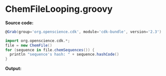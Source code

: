 # ChemFileLooping.groovy
**Source code:**
```groovy
@Grab(group='org.openscience.cdk', module='cdk-bundle', version='2.3')

import org.openscience.cdk.*;
file = new ChemFile()
for (sequence in file.chemSequences()) {
  println "sequence's hash: " + sequence.hashCode()
}
```
**Output:**
```plain
```
